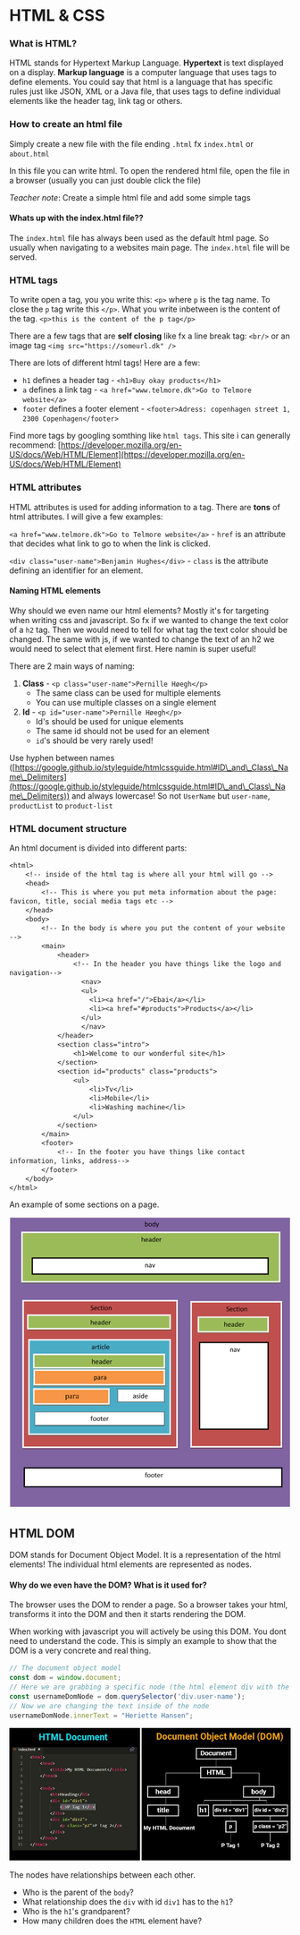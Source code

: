 # HTML & CSS

### What is HTML?

HTML stands for Hypertext Markup Language. **Hypertext** is text displayed on a display. **Markup language** is a computer language that uses tags to define elements. You could say that html is a language that has specific rules just like JSON, XML or a Java file, that uses tags to define individual elements like the header tag, link tag or others.

### How to create an html file

Simply create a new file with the file ending `.html` fx `index.html` or `about.html`

In this file you can write html. To open the rendered html file, open the file in a browser (usually you can just double click the file)

_Teacher note_: Create a simple html file and add some simple tags

#### Whats up with the index.html file??

The `index.html` file has always been used as the default html page. So usually when navigating to a websites main page. The `index.html` file will be served.

### HTML tags

To write open a tag, you you write this: `<p>` where `p` is the tag name. To close the `p` tag write this `</p>`. What you write inbetween is the content of the tag. `<p>this is the content of the p tag</p>`

There are a few tags that are **self closing** like fx a line break tag: `<br/>` or an image tag `<img src="https://someurl.dk" />`

There are lots of different html tags! Here are a few:

* `h1` defines a header tag - `<h1>Buy okay products</h1>`
* `a` defines a link tag - `<a href="www.telmore.dk">Go to Telmore website</a>`
* `footer` defines a footer element - `<footer>Adress: copenhagen street 1, 2300 Copenhagen</footer>`

Find more tags by googling somthing like `html tags`. This site i can generally recommend: [https://developer.mozilla.org/en-US/docs/Web/HTML/Element](https://developer.mozilla.org/en-US/docs/Web/HTML/Element)

### HTML attributes

HTML attributes is used for adding information to a tag. There are **tons** of html attributes. I will give a few examples:

`<a href="www.telmore.dk">Go to Telmore website</a>` - `href` is an attribute that decides what link to go to when the link is clicked.

`<div class="user-name">Benjamin Hughes</div>` - `class` is the attribute defining an identifier for an element.

#### Naming HTML elements

Why should we even name our html elements? Mostly it's for targeting when writing css and javascript. So fx if we wanted to change the text color of a `h2` tag. Then we would need to tell for what tag the text color should be changed. The same with js, if we wanted to change the text of an h2 we would need to select that element first. Here namin is super useful!

There are 2 main ways of naming:

1. **Class** - `<p class="user-name">Pernille Høegh</p>`
   * The same class can be used for multiple elements
   * You can use multiple classes on a single element
2. **Id** - `<p id="user-name">Pernille Høegh</p>`
   * Id's should be used for unique elements
   * The same id should not be used for an element
   * `id`'s should be very rarely used!&#x20;

Use hyphen between names ([https://google.github.io/styleguide/htmlcssguide.html#ID\_and\_Class\_Name\_Delimiters](https://google.github.io/styleguide/htmlcssguide.html#ID\_and\_Class\_Name\_Delimiters)) and always lowercase! So not `UserName` but `user-name`, `productList` to `product-list`

### HTML document structure

An html document is divided into different parts:

```markup
<html>
    <!-- inside of the html tag is where all your html will go -->
    <head>
        <!-- This is where you put meta information about the page: favicon, title, social media tags etc -->
    </head>
    <body>
        <!-- In the body is where you put the content of your website -->
        <main>
            <header>
                <!-- In the header you have things like the logo and navigation-->
                  <nav>
                  <ul>
                    <li><a href="/">Ebai</a></li>
                    <li><a href="#products">Products</a></li>
                  </ul>
                  </nav>
            </header>
            <section class="intro">
                <h1>Welcome to our wonderful site</h1>
            </section>
            <section id="products" class="products">
                <ul>
                    <li>Tv</li>
                    <li>Mobile</li>
                    <li>Washing machine</li>
                </ul>
            </section>
        </main>
        <footer>
            <!-- In the footer you have things like contact information, links, address-->
        </footer>
    </body>
</html>
```

An example of some sections on a page.

![Image not loaded go to https://github.com/behu-kea/dat20-classes/blob/master/week-1/assets/layout.png to see image](assets/layout.png)



## HTML DOM

DOM stands for Document Object Model. It is a representation of the html elements! The individual html elements are represented as nodes.

#### Why do we even have the DOM? What is it used for?

The browser uses the DOM to render a page. So a browser takes your html, transforms it into the DOM and then it starts rendering the DOM.

When working with javascript you will actively be using this DOM. You dont need to understand the code. This is simply an example to show that the DOM is a very concrete and real thing.

```javascript
// The document object model
const dom = window.document;
// Here we are grabbing a specific node (the html element div with the class of user-name)
const usernameDomNode = dom.querySelector('div.user-name');
// Now we are changing the text inside of the node
usernameDomNode.innerText = "Heriette Hansen";
```

![Image not loaded go to https://github.com/behu-kea/dat20-classes/blob/master/week-1/assets/dom.png to see image](assets/dom.png)

The nodes have relationships between each other.

* Who is the parent of the `body`?
* What relationship does the `div` with id `div1`  has to the `h1`?
* Who is the `h1`'s grandparent?
* How many children does the `HTML` element have?
